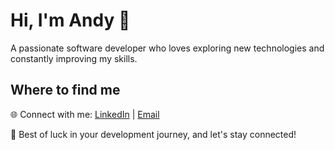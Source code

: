 # Hi, I'm Andy :wave:

A passionate software developer who loves exploring new technologies and constantly improving my skills.

## Where to find me

🌐 Connect with me: [LinkedIn](https://www.linkedin.com/in/chugunoff/) | [Email](mailto:andrey@chugunov.me)

🚀 Best of luck in your development journey, and let's stay connected!
